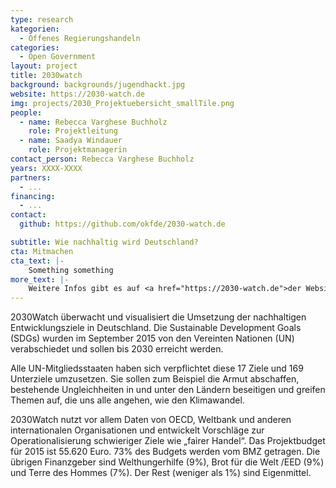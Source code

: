 ```yaml
---
type: research
kategorien:
  - Offenes Regierungshandeln
categories:
  - Open Government
layout: project
title: 2030watch
background: backgrounds/jugendhackt.jpg
website: https://2030-watch.de
img: projects/2030_Projektuebersicht_smallTile.png
people:
  - name: Rebecca Varghese Buchholz
    role: Projektleitung
  - name: Saadya Windauer
    role: Projektmanagerin
contact_person: Rebecca Varghese Buchholz
years: XXXX-XXXX
partners:
  - ...
financing:
  - ...
contact:
  github: https://github.com/okfde/2030-watch.de

subtitle: Wie nachhaltig wird Deutschland?
cta: Mitmachen
cta_text: |-
    Something something
more_text: |-
    Weitere Infos gibt es auf <a href="https://2030-watch.de">der Website</a> von 2030watch.
---
```


2030Watch überwacht und visualisiert die Umsetzung der nachhaltigen Entwicklungsziele in Deutschland. 
Die Sustainable Development Goals (SDGs) wurden im September 2015 von den Vereinten Nationen (UN) verabschiedet und sollen bis 2030 erreicht werden. 

Alle UN-Mitgliedsstaaten haben sich verpflichtet diese 17 Ziele und 169 Unterziele umzusetzen. 
Sie sollen zum Beispiel die Armut abschaffen, bestehende Ungleichheiten in und unter den Ländern beseitigen und greifen Themen auf, die uns alle angehen, wie den Klimawandel. 

2030Watch nutzt vor allem Daten von OECD, Weltbank und anderen internationalen Organisationen und entwickelt Vorschläge zur Operationalisierung schwieriger Ziele wie „fairer Handel“. 
Das Projektbudget für 2015 ist 55.620 Euro. 73% des Budgets werden vom BMZ getragen. 
Die übrigen Finanzgeber sind Welthungerhilfe (9%), Brot für die Welt /EED (9%) und Terre des Hommes (7%). 
Der Rest (weniger als 1%) sind Eigenmittel.